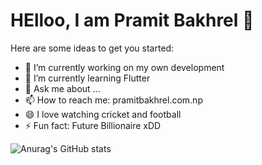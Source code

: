 # HElloo, I am Pramit Bakhrel 👋



Here are some ideas to get you started:

- 🔭 I’m currently working on my own development
- 🌱 I’m currently learning Flutter
- 💬 Ask me about ...
- 📫 How to reach me: pramitbakhrel.com.np
- 😄 I love watching cricket and football
- ⚡ Fun fact: Future Billionaire xDD

![Anurag's GitHub stats](https://github-readme-stats.vercel.app/api?username=EmmittRel&show_icons=true&theme=radical)

